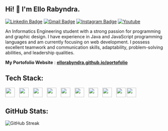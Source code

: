## Hi! 👋 I'm Ello Rabyndra.

[![Linkedin Badge](https://img.shields.io/badge/-LinkedIn-blue?style=flat-square&logo=Linkedin&logoColor=white&link=https://linkedin.com/in/ello-rabyndra/)](https://linkedin.com/in/ello-rabyndra/)
[![Gmail Badge](https://img.shields.io/badge/-Gmail-d14836?style=flat-square&logo=Gmail&logoColor=white&link=mailto:ellorabyndra123@gmail.com)](mailto:ellorabyndra123@gmail.com)
[![Instagram Badge](https://img.shields.io/badge/-Instagram-e4405f?style=flat-square&logo=Instagram&logoColor=white&link=https://www.instagram.com/ellorabyndra/)](https://www.instagram.com/ellorabyndra/)
[![Youtube](https://img.shields.io/badge/-Youtube-ed3d26?style=flat-square&logo=Youtube&logoColor=white&link=https://www.youtube.com/@ElloRabyndra)](https://www.youtube.com/@ElloRabyndra)


An Informatics Engineering student with a strong passion for programming and graphic design. I have experience in Java and JavaScript programming languages and am currently focusing on web development. I possess excellent teamwork and communication skills, adaptability, problem-solving abilities, and leadership qualities.


 **My Portofolio Website** : [**ellorabyndra.github.io/portofolio**](https://ellorabyndra.github.io/portofolioV2/)

## Tech Stack:

<p align="left">
  <img src="https://cdn.jsdelivr.net/gh/devicons/devicon/icons/html5/html5-original.svg" width="30px" style="margin-right: 10px"/>
  <img src="https://cdn.jsdelivr.net/gh/devicons/devicon/icons/css3/css3-original.svg" width="30px" style="margin-right: 10px"/>
  <img src="https://cdn.jsdelivr.net/gh/devicons/devicon/icons/javascript/javascript-original.svg" width="30px" style="margin-right: 10px"/>
  <img src="https://cdn.jsdelivr.net/gh/devicons/devicon/icons/java/java-original.svg" width="30px" style="margin-right: 10px"/>
  <img src="https://cdn.jsdelivr.net/gh/devicons/devicon/icons/php/php-original.svg" width="30px" style="margin-right: 10px"/>
  <img src="https://cdn.jsdelivr.net/gh/devicons/devicon/icons/mysql/mysql-original.svg" width="30px" style="margin-right: 10px"/>
  <img src="https://cdn.jsdelivr.net/gh/devicons/devicon/icons/react/react-original.svg" width="30px" style="margin-right: 10px"/>
  <img src="https://cdn.jsdelivr.net/gh/devicons/devicon/icons/nodejs/nodejs-original.svg" width="30px" style="margin-right: 10px"/>
  <img src="https://img.shields.io/badge/-404D59?style=flat&logo=express&logoColor=white" height="30px"/>
  <img src="https://cdn.jsdelivr.net/gh/devicons/devicon/icons/git/git-original.svg" width="30px" style="margin-right: 10px"/>
</p>

## GitHub Stats:

![GitHub Streak](https://nirzak-streak-stats.vercel.app/?user=ElloRabyndra&theme=dark&hide_border=false)
